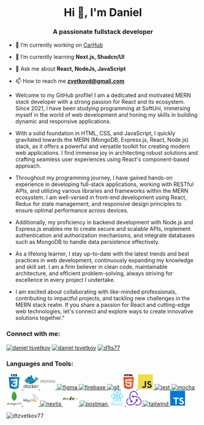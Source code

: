 <h1 align="center">Hi 👋, I'm Daniel</h1>
<h3 align="center">A passionate fullstack developer</h3>

- 🔭 I’m currently working on [CarHub](https://github.com/dtzvetkov77/car-hub)

- 🌱 I’m currently learning **Next.js, Shadcn/UI**

- 💬 Ask me about **React, NodeJs, JavaScript**

- 📫 How to reach me **zvetkovd@gmail.com**

- Welcome to my GitHub profile! I am a dedicated and motivated MERN stack developer with a strong passion for React and its ecosystem. Since 2021, I have been studying programming at SoftUni, immersing myself in the world of web development and honing my skills in building dynamic and responsive applications.

- With a solid foundation in HTML, CSS, and JavaScript, I quickly gravitated towards the MERN (MongoDB, Express.js, React, Node.js) stack, as it offers a powerful and versatile toolkit for creating modern web applications. I find immense joy in architecting robust solutions and crafting seamless user experiences using React's component-based approach.
  
- Throughout my programming journey, I have gained hands-on experience in developing full-stack applications, working with RESTful APIs, and utilizing various libraries and frameworks within the MERN ecosystem. I am well-versed in front-end development using React, Redux for state management, and responsive design principles to ensure optimal performance across devices.
  
- Additionally, my proficiency in backend development with Node.js and Express.js enables me to create secure and scalable APIs, implement authentication and authorization mechanisms, and integrate databases such as MongoDB to handle data persistence effectively.
  
- As a lifelong learner, I stay up-to-date with the latest trends and best practices in web development, continuously expanding my knowledge and skill set. I am a firm believer in clean code, maintainable architecture, and efficient problem-solving, always striving for excellence in every project I undertake.
  
- I am excited about collaborating with like-minded professionals, contributing to impactful projects, and tackling new challenges in the MERN stack realm. If you share a passion for React and cutting-edge web technologies, let's connect and explore ways to create innovative solutions together."


<h3 align="left">Connect with me:</h3>
<p align="left">
<a href="https://linkedin.com/in/daniel tsvetkov" target="blank"><img align="center" src="https://raw.githubusercontent.com/rahuldkjain/github-profile-readme-generator/master/src/images/icons/Social/linked-in-alt.svg" alt="daniel tsvetkov" height="30" width="40" /></a>
<a href="https://fb.com/daniel tsvetkov" target="blank"><img align="center" src="https://raw.githubusercontent.com/rahuldkjain/github-profile-readme-generator/master/src/images/icons/Social/facebook.svg" alt="daniel tsvetkov" height="30" width="40" /></a>
<a href="https://instagram.com/d1ts77" target="blank"><img align="center" src="https://raw.githubusercontent.com/rahuldkjain/github-profile-readme-generator/master/src/images/icons/Social/instagram.svg" alt="d1ts77" height="30" width="40" /></a>
</p>

<h3 align="left">Languages and Tools:</h3>
<p align="left"> <a href="https://www.w3schools.com/css/" target="_blank" rel="noreferrer"> <img src="https://raw.githubusercontent.com/devicons/devicon/master/icons/css3/css3-original-wordmark.svg" alt="css3" width="40" height="40"/> </a> <a href="https://www.docker.com/" target="_blank" rel="noreferrer"> <img src="https://raw.githubusercontent.com/devicons/devicon/master/icons/docker/docker-original-wordmark.svg" alt="docker" width="40" height="40"/> </a> <a href="https://expressjs.com" target="_blank" rel="noreferrer"> <img src="https://raw.githubusercontent.com/devicons/devicon/master/icons/express/express-original-wordmark.svg" alt="express" width="40" height="40"/> </a> <a href="https://www.figma.com/" target="_blank" rel="noreferrer"> <img src="https://www.vectorlogo.zone/logos/figma/figma-icon.svg" alt="figma" width="40" height="40"/> </a> <a href="https://firebase.google.com/" target="_blank" rel="noreferrer"> <img src="https://www.vectorlogo.zone/logos/firebase/firebase-icon.svg" alt="firebase" width="40" height="40"/> </a> <a href="https://git-scm.com/" target="_blank" rel="noreferrer"> <img src="https://www.vectorlogo.zone/logos/git-scm/git-scm-icon.svg" alt="git" width="40" height="40"/> </a> <a href="https://www.w3.org/html/" target="_blank" rel="noreferrer"> <img src="https://raw.githubusercontent.com/devicons/devicon/master/icons/html5/html5-original-wordmark.svg" alt="html5" width="40" height="40"/> </a> <a href="https://developer.mozilla.org/en-US/docs/Web/JavaScript" target="_blank" rel="noreferrer"> <img src="https://raw.githubusercontent.com/devicons/devicon/master/icons/javascript/javascript-original.svg" alt="javascript" width="40" height="40"/> </a> <a href="https://jestjs.io" target="_blank" rel="noreferrer"> <img src="https://www.vectorlogo.zone/logos/jestjsio/jestjsio-icon.svg" alt="jest" width="40" height="40"/> </a> <a href="https://mochajs.org" target="_blank" rel="noreferrer"> <img src="https://www.vectorlogo.zone/logos/mochajs/mochajs-icon.svg" alt="mocha" width="40" height="40"/> </a> <a href="https://www.mongodb.com/" target="_blank" rel="noreferrer"> <img src="https://raw.githubusercontent.com/devicons/devicon/master/icons/mongodb/mongodb-original-wordmark.svg" alt="mongodb" width="40" height="40"/> </a> <a href="https://www.mysql.com/" target="_blank" rel="noreferrer"> <img src="https://raw.githubusercontent.com/devicons/devicon/master/icons/mysql/mysql-original-wordmark.svg" alt="mysql" width="40" height="40"/> </a> <a href="https://nextjs.org/" target="_blank" rel="noreferrer"> <img src="https://cdn.worldvectorlogo.com/logos/nextjs-2.svg" alt="nextjs" width="40" height="40"/> </a> <a href="https://nodejs.org" target="_blank" rel="noreferrer"> <img src="https://raw.githubusercontent.com/devicons/devicon/master/icons/nodejs/nodejs-original-wordmark.svg" alt="nodejs" width="40" height="40"/> </a> <a href="https://postman.com" target="_blank" rel="noreferrer"> <img src="https://www.vectorlogo.zone/logos/getpostman/getpostman-icon.svg" alt="postman" width="40" height="40"/> </a> <a href="https://reactjs.org/" target="_blank" rel="noreferrer"> <img src="https://raw.githubusercontent.com/devicons/devicon/master/icons/react/react-original-wordmark.svg" alt="react" width="40" height="40"/> </a> <a href="https://redux.js.org" target="_blank" rel="noreferrer"> <img src="https://raw.githubusercontent.com/devicons/devicon/master/icons/redux/redux-original.svg" alt="redux" width="40" height="40"/> </a> <a href="https://tailwindcss.com/" target="_blank" rel="noreferrer"> <img src="https://www.vectorlogo.zone/logos/tailwindcss/tailwindcss-icon.svg" alt="tailwind" width="40" height="40"/> </a> <a href="https://www.typescriptlang.org/" target="_blank" rel="noreferrer"> <img src="https://raw.githubusercontent.com/devicons/devicon/master/icons/typescript/typescript-original.svg" alt="typescript" width="40" height="40"/> </a> </p>

<div> 
<p><img align="left" src="https://github-readme-stats.vercel.app/api/top-langs?username=dtzvetkov77&show_icons=true&theme=dark&locale=en&layout=compact" alt="dtzvetkov77" /></p>
</div>

